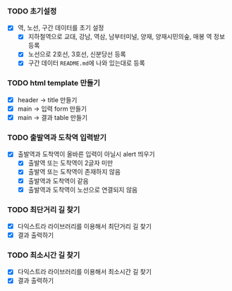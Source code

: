 ### TODO 초기설정
- [X] 역, 노선, 구간 데이터를 초기 설정
    - [X] 지하철역으로 교대, 강남, 역삼, 남부터미널, 양재, 양재시민의숲, 매봉 역 정보 등록
    - [X] 노선으로 2호선, 3호선, 신분당선 등록
    - [X] 구간 데이터 `README.md`에 나와 있는대로 등록

### TODO html template 만들기 
- [X] header -> title 만들기
- [X] main -> 입력 form 만들기
- [X] main -> 결과 table 만들기
 
### TODO 출발역과 도착역 입력받기
- [X] 출발역과 도착역이 올바른 입력이 아닐시 alert 띄우기
    - [X] 출발역 또는 도착역이 2글자 미만
    - [X] 출발역 또는 도착역이 존재하지 않음
    - [X] 출발역과 도착역이 같음
    - [X] 출발역과 도착역이 노선으로 연결되지 않음

### TODO 최단거리 길 찾기
- [X] 다익스트라 라이브러리를 이용해서 최단거리 길 찾기
- [X] 결과 출력하기

### TODO 최소시간 길 찾기
- [X] 다익스트라 라이브러리를 이용해서 최소시간 길 찾기
- [X] 결과 출력하기
